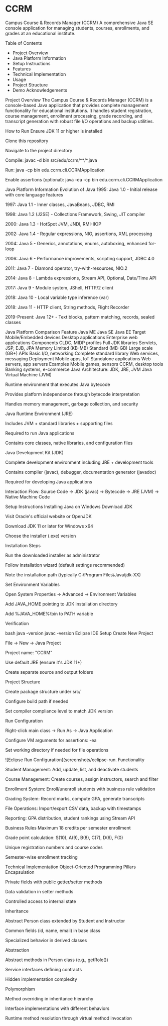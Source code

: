 # CCRM
Campus Course & Records Manager (CCRM)
A comprehensive Java SE console application for managing students, courses, enrollments, and grades at an educational institute.

Table of Contents

- Project Overview
- Java Platform Information
- Setup Instructions
- Features
- Technical Implementation
- Usage
- Project Structure
- Demo
Acknowledgements

Project Overview
The Campus Course & Records Manager (CCRM) is a console-based Java application that provides complete management functionality for educational institutions. It handles student registration, course management, enrollment processing, grade recording, and transcript generation with robust file I/O operations and backup utilities.

How to Run
Ensure JDK 11 or higher is installed

Clone this repository

Navigate to the project directory

Compile: javac -d bin src/edu/ccrm/**/*.java

Run: java -cp bin edu.ccrm.cli.CCRMApplication

Enable assertions (optional): java -ea -cp bin edu.ccrm.cli.CCRMApplication

Java Platform Information
Evolution of Java
1995: Java 1.0 - Initial release with core language features

1997: Java 1.1 - Inner classes, JavaBeans, JDBC, RMI

1998: Java 1.2 (J2SE) - Collections Framework, Swing, JIT compiler

2000: Java 1.3 - HotSpot JVM, JNDI, RMI-IIOP

2002: Java 1.4 - Regular expressions, NIO, assertions, XML processing

2004: Java 5 - Generics, annotations, enums, autoboxing, enhanced for-loop

2006: Java 6 - Performance improvements, scripting support, JDBC 4.0

2011: Java 7 - Diamond operator, try-with-resources, NIO.2

2014: Java 8 - Lambda expressions, Stream API, Optional, Date/Time API

2017: Java 9 - Module system, JShell, HTTP/2 client

2018: Java 10 - Local variable type inference (var)

2018: Java 11 - HTTP client, String methods, Flight Recorder

2019-Present: Java 12+ - Text blocks, pattern matching, records, sealed classes

Java Platform Comparison
Feature	Java ME	Java SE	Java EE
Target	Mobile/Embedded devices	Desktop applications	Enterprise web applications
Components	CLDC, MIDP profiles	Full JDK libraries	Servlets, JSP, EJB, JPA
Memory	Limited (KB-MB)	Standard (MB-GB)	Large scale (GB+)
APIs	Basic I/O, networking	Complete standard library	Web services, messaging
Deployment	Mobile apps, IoT	Standalone applications	Web servers, app servers
Examples	Mobile games, sensors	CCRM, desktop tools	Banking systems, e-commerce
Java Architecture: JDK, JRE, JVM
Java Virtual Machine (JVM)

Runtime environment that executes Java bytecode

Provides platform independence through bytecode interpretation

Handles memory management, garbage collection, and security

Java Runtime Environment (JRE)

Includes JVM + standard libraries + supporting files

Required to run Java applications

Contains core classes, native libraries, and configuration files

Java Development Kit (JDK)

Complete development environment including JRE + development tools

Contains compiler (javac), debugger, documentation generator (javadoc)

Required for developing Java applications

Interaction Flow: Source Code → JDK (javac) → Bytecode → JRE (JVM) → Native Machine Code

Setup Instructions
Installing Java on Windows
Download JDK

Visit Oracle's official website or OpenJDK

Download JDK 11 or later for Windows x64

Choose the installer (.exe) version

Installation Steps

Run the downloaded installer as administrator

Follow installation wizard (default settings recommended)

Note the installation path (typically C:\Program Files\Java\jdk-XX)

Set Environment Variables

Open System Properties → Advanced → Environment Variables

Add JAVA_HOME pointing to JDK installation directory

Add %JAVA_HOME%\bin to PATH variable

Verification

bash
java -version
javac -version
Eclipse IDE Setup
Create New Project

File → New → Java Project

Project name: "CCRM"

Use default JRE (ensure it's JDK 11+)

Create separate source and output folders

Project Structure

Create package structure under src/

Configure build path if needed

Set compiler compliance level to match JDK version

Run Configuration

Right-click main class → Run As → Java Application

Configure VM arguments for assertions: -ea

Set working directory if needed for file operations

![Eclipse Run Configuration](screenshots/eclipse-run. Functionality

Student Management: Add, update, list, and deactivate students

Course Management: Create courses, assign instructors, search and filter

Enrollment System: Enroll/unenroll students with business rule validation

Grading System: Record marks, compute GPA, generate transcripts

File Operations: Import/export CSV data, backup with timestamps

Reporting: GPA distribution, student rankings using Stream API

Business Rules
Maximum 18 credits per semester enrollment

Grade point calculation: S(10), A(9), B(8), C(7), D(6), F(0)

Unique registration numbers and course codes

Semester-wise enrollment tracking

Technical Implementation
Object-Oriented Programming Pillars
Encapsulation

Private fields with public getter/setter methods

Data validation in setter methods

Controlled access to internal state

Inheritance

Abstract Person class extended by Student and Instructor

Common fields (id, name, email) in base class

Specialized behavior in derived classes

Abstraction

Abstract methods in Person class (e.g., getRole())

Service interfaces defining contracts

Hidden implementation complexity

Polymorphism

Method overriding in inheritance hierarchy

Interface implementations with different behaviors

Runtime method resolution through virtual method invocation
